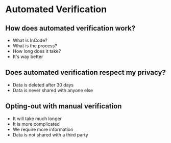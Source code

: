 # Automated Verification



## How does automated verification work?

* What is InCode?
* What is the process?
* How long does it take?
* It's way better

## Does automated verification respect my privacy?

* Data is deleted after 30 days
* Data is never shared with anyone else

## Opting-out with manual verification

* It will take much longer
* It is more complicated
* We require more information
* Data is not shared with a third party
